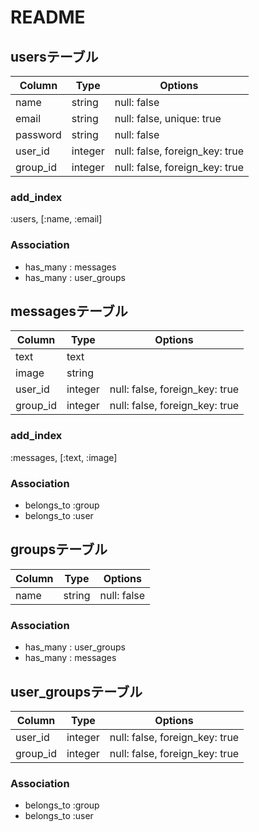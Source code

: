 # README

## usersテーブル

|Column|Type|Options|
|------|----|-------|
|name|string|null: false|
|email|string|null: false, unique: true|
|password|string|null: false|
|user_id|integer|null: false, foreign_key: true|
|group_id|integer|null: false, foreign_key: true|

### add_index
 :users, [:name, :email]

### Association
- has_many : messages
- has_many : user_groups



## messagesテーブル

|Column|Type|Options|
|------|----|-------|
|text|text|
|image|string|
|user_id|integer|null: false, foreign_key: true|
|group_id|integer|null: false, foreign_key: true|

### add_index
 :messages, [:text, :image]

### Association
- belongs_to :group
- belongs_to :user



## groupsテーブル

|Column|Type|Options|
|------|----|-------|
|name| string |null: false|

### Association
- has_many : user_groups
- has_many : messages



## user_groupsテーブル

|Column|Type|Options|
|------|----|-------|
|user_id|integer|null: false, foreign_key: true|
|group_id|integer|null: false, foreign_key: true|

### Association
- belongs_to :group
- belongs_to :user

